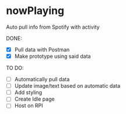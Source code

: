 # nowPlaying

Auto pull info from Spotify with activity

DONE:

- [x] Pull data with Postman
- [x] Make prototype using said data

TO DO:

- [ ] Automatically pull data
- [ ] Update image/text based on automatic data
- [ ] Add styling
- [ ] Create Idle page
- [ ] Host on RPI

